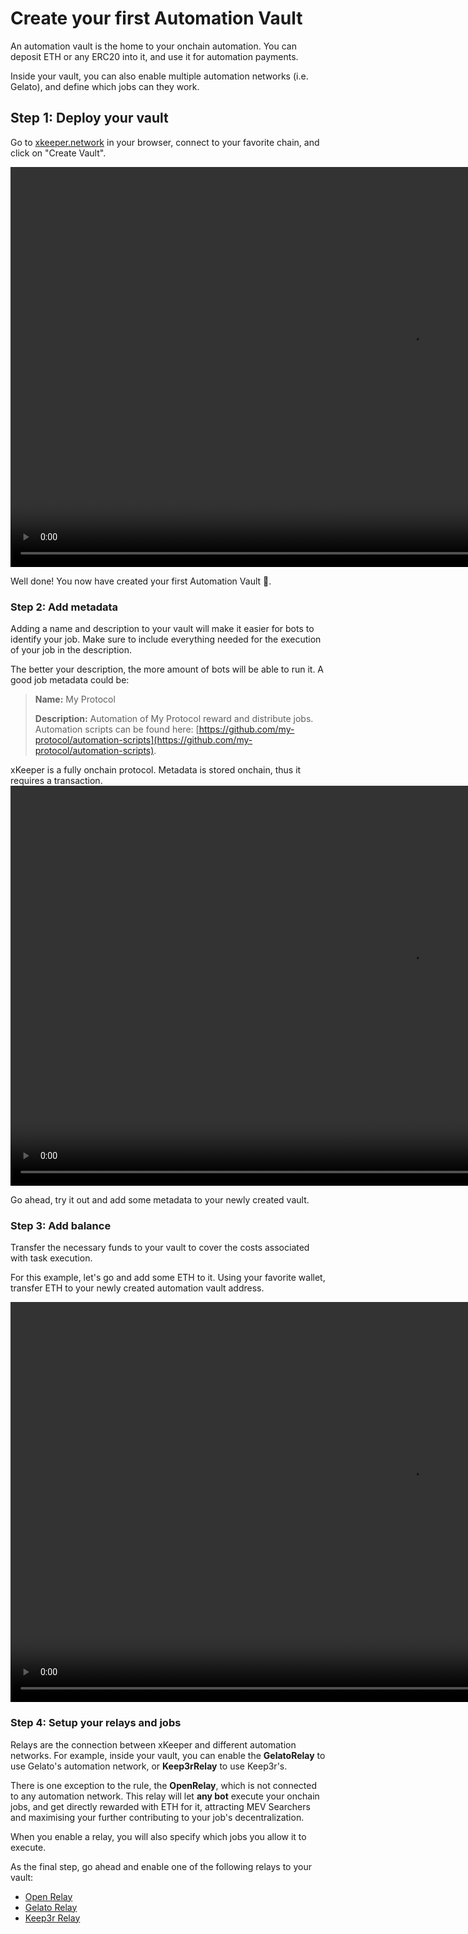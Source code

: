 # Create your first Automation Vault

An automation vault is the home to your onchain automation. You can deposit ETH or any ERC20 into it, and use it for automation payments.

Inside your vault, you can also enable multiple automation networks (i.e. Gelato), and define which jobs can they work.

## Step 1: Deploy your vault

Go to [xkeeper.network](https://xkeeper.network/) in your browser, connect to your favorite chain, and click on "Create Vault".

<video controls width="1280">
  <source src="../../media/how-to/automation_vault/vault-creation.mp4" type="video/mp4">
  <source src="../../media/how-to/automation_vault/vault-creation.webm" type="video/webm">
  Your browser does not support the video tag.
</video>

Well done! You now have created your first Automation Vault 🥳.


### Step 2: Add metadata

Adding a name and description to your vault will make it easier for bots to identify your job. Make sure to include everything needed for the execution of your job in the description.

The better your description, the more amount of bots will be able to run it. A good job metadata could be:

> **Name:** My Protocol
> 
> **Description:** Automation of My Protocol reward and distribute jobs. Automation scripts can be found here: [https://github.com/my-protocol/automation-scripts](https://github.com/my-protocol/automation-scripts).

<div class="warning">
xKeeper is a fully onchain protocol. Metadata is stored onchain, thus it requires a transaction.
</div>

<video controls width="1280">
  <source src="../../media/how-to/automation_vault/metadata.mp4" type="video/mp4">
  <source src="../../media/how-to/automation_vault/metadata.webm" type="video/webm">
  Your browser does not support the video tag.
</video>

Go ahead, try it out and add some metadata to your newly created vault.


### Step 3: Add balance

Transfer the necessary funds to your vault to cover the costs associated with task execution.

For this example, let's go and add some ETH to it. Using your favorite wallet, transfer ETH to your newly created automation vault address.

<video controls width="1280">
  <source src="../../media/how-to/automation_vault/deposit-eth.mp4" type="video/mp4">
  <source src="../../media/how-to/automation_vault/deposit-eth.webm" type="video/webm">
  Your browser does not support the video tag.
</video>


### Step 4: Setup your relays and jobs

Relays are the connection between xKeeper and different automation networks. For example, inside your vault, you can enable the **GelatoRelay** to use Gelato's automation network, or **Keep3rRelay** to use Keep3r's.

There is one exception to the rule, the **OpenRelay**, which is not connected to any automation network. This relay will let **any bot** execute your onchain jobs, and get directly rewarded with ETH for it, attracting MEV Searchers and maximising your further contributing to your job's decentralization.

When you enable a relay, you will also specify which jobs you allow it to execute.

As the final step, go ahead and enable one of the following relays to your vault:
* [Open Relay](./open_relay.md)
* [Gelato Relay](./gelato_relay.md)
* [Keep3r Relay](./keep3r_relay.md)